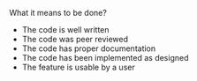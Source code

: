 What it means to be done? 
- The code is well written
- The code was peer reviewed 
- The code has proper documentation 
- The code has been implemented as designed
- The feature is usable by a user

